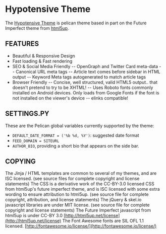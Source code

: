 # Hypotensive Theme

The [Hypotensive Theme](https://typeonejoe.com/hypotensive-theme/) is pelican theme based in part on the Future Imperfect theme from [html5up](http://html5up.net).

## FEATURES
- Beautiful & Responsive Design
- Fast loading & Fast rendering
- SEO & Social Media Friendly
-- OpenGraph and Twitter Card meta-data
-- Canonical URL meta tags
-- Article text comes before sidebar in HTML output
-- Keyword Meta tags autogenerated to match article tags
- Browser Friendly
-- Concise, well structured, valid HTML5 output.. that doesn't pretend to try to be XHTML!
-- Uses Roboto fonts commonly installed on Android devices. Only loads from Google Fonts if the font is not installed on the viewer's device
-- elinks compatible!

## SETTINGS.PY

These are the Pelican global variables currently supported by the theme:

- `DEFAULT_DATE_FORMAT = ('%b %d, %Y')`: suggested date format
- `FEED_DOMAIN = SITEURL`
- `AUTHOR_BIO`, providing a short bio that appears on the side bar.

## COPYING

The Jinja / HTML templates are common to several of my themes, and are ISC licensed. (see source files for complete copyright and license statements)
The CSS is a derivative work of the CC-BY-3.0 licensed CSS from html5up's future imperfect theme, and is ISC licensed with some extra wording to ensure attribution to html5up. (see source file for complete copyright, attribution, and license statements)
The jQuery & skel.io javascript libraries are under MIT license. (see source file for complete copyright and license statements)
The Future Imperfect javascript from html5up is under CC-BY 3.0 [http://html5up.net/license](http://html5up.net/license)
The Font Awesome fonts are SIL OFL 1.1 licensed. [http://fontawesome.io/license/](http://fontawesome.io/license/)


